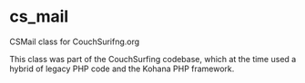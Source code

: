 cs_mail
=======

CSMail class for CouchSurifng.org

This class was part of the CouchSurfing codebase, which at the time
used a hybrid of legacy PHP code and the Kohana PHP framework.
